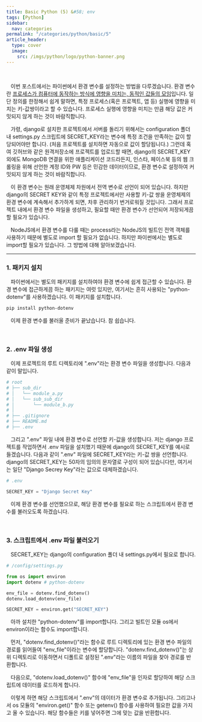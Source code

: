 ```yaml
---
title: Basic Python (5) &#58; env
tags: [Python]
sidebar:
  nav: categories
permalink: "/categories/python/basic/5"
article_header:
  type: cover
  image:
    src: /imgs/python/logo/python-banner.png
---
```


<!--more -->

<br/>

&nbsp;&nbsp; 이번 포스트에서는 파이썬에서 환경 변수를 설정하는 방법을 다루겠습니다. 환경 변수란 [프로세스가 컴퓨터에 동작하는 방식에 영향을 미치는, 동적인 값들의 모임](https://ko.wikipedia.org/wiki/%ED%99%98%EA%B2%BD_%EB%B3%80%EC%88%98)입니다. 일단 정의를 한정해서 쉽게 말하면, 특정 프로세스(혹은 프로젝트, 앱 등) 실행에 영향을 미치는 키-값쌍이라고 할 수 있습니다. 프로세스 실행에 영향을 미치는 만큼 해당 값은 커밋되지 않게 하는 것이 바람직합니다.

&nbsp;&nbsp; 가령, django로 설치한 프로젝트에서 서버를 돌리기 위해서는 configuration 폴더 내 settings.py 스크립트에 SECRET_KEY라는 변수에 특정 조건을 만족하는 값이 할당되어야만 합니다. (처음 프로젝트를 설치하면 자동으로 값이 할당됩니다.) 그런데 혹여 깃허브와 같은 원격저장소에 프로젝트를 업로드할 때면, django의 SECRET_KEY 외에도 MongoDB 연결을 위한 애플리케이션 코드라든지, 인스타, 페이스북 등의 웹 크롤링을 위해 선언한 계정 ID와 PW 등은 민감한 데이터이므로, 환경 변수로 설정하여 커밋되지 않게 하는 것이 바람직합니다.

&nbsp;&nbsp; 이 환경 변수는 원래 운영체제 차원에서 전역 변수로 선언이 되어 있습니다. 하지만 django의 SECRET KEY와 같이 특정 프로젝트에서만 사용할 키-값 쌍을 운영체제의 환경 변수에 계속해서 추가하게 되면, 차후 관리하기 번거로워질 것입니다. 그래서 프로젝트 내에서 환경 변수 파일을 생성하고, 필요할 때만 환경 변수가 선언되어 저장되게끔 할 필요가 있습니다.

&nbsp;&nbsp; NodeJS에서 환경 변수를 다룰 때는 process라는 NodeJS의 빌트인 전역 객체를 사용하기 때문에 별도로 import 할 필요가 없습니다. 하지만 파이썬에서는 별도로 import할 필요가 있습니다. 그 방법에 대해 알아보겠습니다.

---

### 1. 패키지 설치

&nbsp;&nbsp; 파이썬에서는 별도의 패키지를 설치하여야 환경 변수에 쉽게 접근할 수 있습니다. 환경 변수에 접근하게끔 하는 패키지는 여럿 있지만, 여기서는 흔히 사용되는 "python-dotenv"를 사용하겠습니다. 이 패키지를 설치합니다.

```zsh
pip install python-dotenv
```

&nbsp;&nbsp; 이제 환경 변수를 불러올 준비가 끝났습니다. 참 쉽습니다.

<br/>

### 2. .env 파일 생성

&nbsp;&nbsp; 이제 프로젝트의 루트 디렉토리에 ".env"라는 환경 변수 파일을 생성합니다. 다음과 같이 말입니다.

```python
# root
# ├── sub_dir
# │   └── module_a.py
# │   └── sub_sub_dir
# │       └── module_b.py
# │
# ├── .gitignore
# ├── README.md
# ├── .env
```

&nbsp;&nbsp; 그리고 ".env" 파일 내에 환경 변수로 선언할 키-값을 생성합니다. 저는 django 프로젝트를 작업하면서 .env 파일을 설치했기 때문에 django의 SECRET_KEY를 예시로 들겠습니다. 다음과 같이 ".env" 파일에 SECRET_KEY라는 키-값 쌍을 선언합니다. django의 SECRET_KEY는 50자의 임의의 문자열로 구성이 되어 있습니다만, 여기서는 일단 "Django Secrey Key"라는 값으로 대체하겠습니다.

```python
# .env

SECRET_KEY = "Django Secret Key"
```

&nbsp;&nbsp; 이제 환경 변수를 선언했으므로, 해당 환경 변수를 필요로 하는 스크립트에서 환경 변수를 불러오도록 하겠습니다.

<br/>

### 3. 스크립트에서 .env 파일 불러오기

&nbsp;&nbsp; SECRET_KEY는 django의 configuration 폴더 내 settings.py에서 필요로 합니다.

```python
# /config/settings.py

from os import environ
import dotenv # python-dotenv

env_file = dotenv.find_dotenv()
dotenv.load_dotenv(env_file)

SECRET_KEY = environ.get("SECRET_KEY")
```

&nbsp;&nbsp; 아까 설치한 "python-dotenv"를 import합니다. 그리고 빌트인 모듈 os에서 environ이라는 함수도 import합니다.

&nbsp;&nbsp; 먼저, "dotenv.find_dotenv()"라는 함수로 루트 디렉토리에 있는 환경 변수 파일의 경로를 읽어들여 "env_file"이라는 변수에 할당합니다. "dotenv.find_dotenv()"는 상위 디렉토리로 이동하면서 디폴트로 설정된 ".env"라는 이름의 파일을 찾아 경로를 반환합니다.

&nbsp;&nbsp; 다음으로, "dotenv.load_dotenv()" 함수에 "env_file"을 인자로 할당하여 해당 스크립트에 데이터를 로드하게 합니다.

&nbsp;&nbsp; 이렇게 하면 해당 스크립트에서 ".env"의 데이터가 환경 변수로 추가됩니다. 그리고나서 os 모듈의 "environ.get()" 함수 또는 getenv() 함수를 사용하여 필요한 값을 가지고 올 수 있습니다. 해당 함수들은 키를 넣어주면 그에 맞는 값을 반환합니다.
